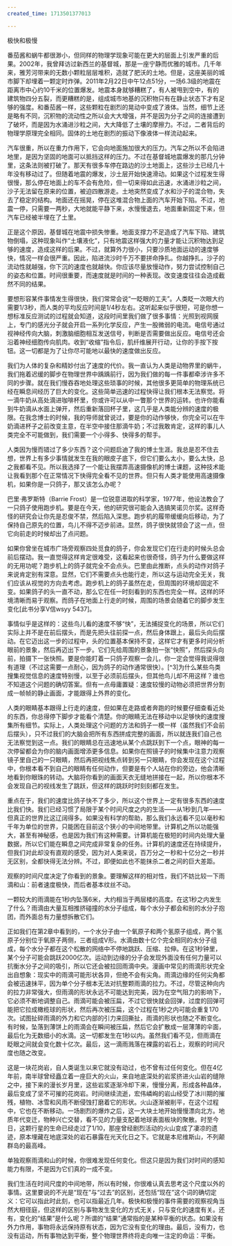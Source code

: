 ```yaml
---
created_time: 1713501377013

---
```

极快和极慢

番茄酱和蜗牛都很渺小，但同样的物理学现象可能在更大的层面上引发严重的后果。2002年，我曾拜访过新西兰的基督城，那是一座宁静而优雅的城市。几千年来，雅芳河带来的无数小颗粒层层堆积，造就了肥沃的土地。但是，这座美丽的城市脚下却埋着一颗定时炸弹。2011年2月22日中午12点51分，一场6.3级的地震在距离市中心约10千米的位置爆发。地震本身就够糟糕了，有人被甩到空中，有的建筑物四分五裂，而更糟糕的是，组成城市地基的沉积物只有在静止状态下才有足够的强度。和番茄酱一样，这些颗粒在剧烈的晃动中变成了液体。当然，细节上还是略有不同，沉积物的流动性之所以会大大增强，并不是因为分子之间的连接遭到了破坏，而是因为水涌进沙粒之间，大大降低了土壤的摩擦力。不过，二者背后的物理学原理完全相同。固体的土地在剧烈的振动下像液体一样流动起来。

汽车很重，所以在重力作用下，它会向地面施加很大的压力。汽车之所以不会陷进地里，是因为坚固的地面可以抵挡这样的压力。不过在基督城地震爆发的那几分钟里，这条法则被打破了。那天有很多车停在路边的沙土地面上，这些沙土已经几十年没有移动过了。但随着地震的爆发，沙土层开始快速滑动。如果这个过程发生得很慢，那么停在地面上的车不会有危险，但一切来得如此迅速，水涌进沙粒之间，沙子无法留在原来的位置，被迫四散游走。土地突然变成了水和沙子的混合物，失去了稳定的结构。地面还在摇晃，停在这堆混合物上面的汽车开始下陷。不过，地震一停，只需要一两秒，大地就能平静下来，水慢慢退去，地面重新固定下来，但汽车已经被半埋在了土里。

正是这个原因，基督城在地震中损失惨重。地面支撑力不足造成了汽车下陷、建筑物倒塌，这种现象叫作“土壤液化”，只有地震这样强大的力量才能让沉积物达到足够的速度，造成这样的后果。不过，就算外力很小，只要沙质地面运动的速度够快，情况一样会很严重。因此，陷进流沙时千万不要拼命挣扎。你越挣扎，沙子的流动性就越强，你下沉的速度也就越快。你应该尽量放慢动作，努力尝试控制自己的姿态和位置。时间很重要，而速度就是时间的一种表现。改变速度往往会造成截然不同的结果。

要想形容某件事情发生得很快，我们常常会说“一眨眼的工夫”。人类眨一次眼大约需要1/3秒，而人类的平均反应时间是1/4秒左右。这听起来似乎很短，可是你想一想标准反应测试的过程就会知道，这段时间里我们做了很多事情：光照到视网膜上，专门的感光分子就会开启一系列化学反应，产生一股微弱的电流。电信号通过视神经传向大脑，刺激脑细胞相互发送信号，判断是否需要做出反应。电信号还会沿着神经细胞传向肌肉。收到“收缩”指令后，肌纤维展开行动，让你的手按下按钮。这一切都是为了让你尽可能地以最快的速度做出反应。

我们为人体的复杂和精妙付出了速度的代价。我一直认为人类是动物界里的蜗牛，我们拖着迟缓的脚步在物理世界中踽踽前行，因为我们做的每一件事都牵涉许多不同的步骤。就在我们慢吞吞地处理这些琐事的时候，其他很多更简单的物理系统已经在瞬息间经历了巨大的变化。这些简单迅速的过程快得让我们根本无法察觉。将一滴牛奶从高处滴进咖啡杯里，你或许可以从中一瞥那个世界的运转。也许你能看到牛奶滴从水面上弹开，然后重新落回杯子里，这几乎是人类能分辨的速度的极限。在我念博士的时候，我的导师就曾说过，要是你的动作够快，你完全可以在牛奶滴进杯子之前改变主意，在半空中接住那滴牛奶；不过我敢肯定，这样的事儿人类完全不可能做到，我们需要一个小得多、快得多的帮手。

人类因为慢而错过了多少东西？这个问题启迪了我的博士生涯。我总是忍不住去想，世界上有多少事情就发生在我的眼皮子底下，但它们要么太小，要么太快，总之我都看不见。所以我选择了一个能让我摆弄高速摄像机的博士课题，这种技术能让我看到那个在正常情况下快得完全看不见的世界。但只有人类才能使用高速摄像机，如果你是一只鸽子，那又该怎么办呢？

巴里·弗罗斯特（Barrie Frost）是一位锐意进取的科学家，1977年，他设法教会了一只鸽子使用跑步机。要是在今天，他的研究很可能会入选搞笑诺贝尔奖。这样奇怪的研究会让你先是忍俊不禁，然后陷入深思。跑步机的履带缓缓向后移动，为了保持自己原先的位置，鸟儿不得不迈步前进。显然，鸽子很快就领会了这一点，但它向前走的时候却出了点问题。

如果你曾坐在城市广场旁观察四处觅食的鸽子，你会发现它们在行走的时候头总会前后摆动。我一直觉得这样肯定很难受，这看起来也很奇怪，鸽子为什么要做这样的无用功呢？跑步机上的鸽子就完全不会点头。巴里由此推断，点头的动作对鸽子来说肯定别有深意。显然，它们不需要点头也能行走，所以这与运动完全无关，我们应该从视觉的方向去考虑。跑步机上的鸽子虽然在走，但周围的环境却固定不变。如果鸽子的头一直不动，那么它在任一时刻看到的东西也完全一样。这样的环境清晰而易于观察。而鸽子在地面上行走的时候，周围的场景会随着它的脚步发生变化[此书分享V信wsyy 5437]。

事情似乎是这样的：这些鸟儿看的速度不够“快”，无法捕捉变化的场景，所以它们实际上并不是在前后摆头，而是先把头往前探一点，然后身体跟上，最后头向后摆动。在它迈出这一步的过程中，头的位置基本保持不变，这样它才有更多时间分析眼前的景象，然后再迈出下一步。它们先给周围的景象拍一张“快照”，然后探头向前，拍摄下一张快照。要是你能盯着一只鸽子观察一会儿，你一定会觉得我说得很有道理（不过这需要一点耐心，因为鸽子的动作通常很快）。[^3]为什么某些鸟类搜集视觉信息的速度特别慢，以至于必须前后摆头，但其他鸟儿却不用这样？谁也不知道这个问题的确切答案。但有一点毋庸置疑：速度较慢的动物必须把世界分割成一帧帧的静止画面，才能跟得上外界的变化。

人类的眼睛基本跟得上行走的速度，但如果在走路或者奔跑的时候要仔细查看近处的东西，你总得停下脚步才能看个清楚。你的眼睛无法在移动中以足够快的速度搜集所有细节。实际上，人类处理这个问题的方法和鸽子一模一样（虽然我们不会前后摆头），只不过我们的大脑会把所有东西拼成完整的画面，所以就连我们自己也无法察觉到这一点。我们的眼睛总在迅速地从某个点跳跃到下一个点，眼神的每一次停留都会为你的脑内画面增添更多信息。如果你在照镜子的时候集中注意力观察镜子里自己的一只眼睛，然后再把视线焦点转到另一只眼睛，你会发现在这个过程中，你根本看不到自己的眼睛有任何动作，但要是有个人站在你的旁边，他会清晰地看到你眼珠的转动。大脑将你看到的画面天衣无缝地拼接在一起，所以你根本不会发现自己的视线发生了跳跃，但这样的跳跃时时刻刻都在发生。

重点在于，我们的速度比鸽子快不了多少，所以这个世界上一定有很多东西的速度比我们快。我们已经习惯了局限于某个时间尺度之内的生活——从1秒到几年——但真正的世界比这辽阔得多。如果没有科学的帮助，那么我们永远看不见以毫秒和千年为单位的世界，只能困在目前这个狭小的中间地带里。计算机之所以功能强大，甚至有神秘感，也是因为我们有这种需要。计算机能在极短的时间内处理大量数据，所以它们能在瞬息之间完成非常复杂的任务。计算机的速度还在持续提升，但我们对此却没有直观的感受，因为对人类来说，百万分之一秒和十亿分之一秒并无区别，全都快得无法分辨。不过，即便如此也不能抹杀二者之间的巨大差距。

观察的时间尺度决定了你看到的景象。要理解这样的相对性，我们不妨比较一下雨滴和山：前者速度极快，而后者基本纹丝不动。

一颗较大的雨滴能在1秒内坠落6米，大约相当于两层楼的高度。在这1秒之内发生了什么？雨滴由大量互相推挤碰撞的水分子组成，每个水分子都会和别的水分子抱团，而外面总有力量想拆散它们。

正如我们在第2章中看到的，一个水分子由一个氧原子和两个氢原子组成，两个氢原子分别位于氧原子两侧，三者组成V形。水滴由数十亿个完全相同的水分子组成，每个水分子都在这个松散的网络中不停地跳跃、压缩、拉伸。在这1秒钟里，某个分子可能会跳跃2000亿次。运动到边缘的分子会发现外面没有任何力量可以抗衡水分子之间的吸引，所以它还会被拉回雨滴中央。漫画中常见的雨滴形状完全出自想象：现实中的雨滴可能形状各异，但绝不会有尖角。雨滴边缘的任何尖角都会被迅速抹平，因为单个分子根本无法对抗整颗雨滴的拉力。不过，尽管这种向内的拉力非常强大，但雨滴的形状永远不可能达到完美，因为在空气阻力的影响下，它必须不断地调整自己。雨滴可能会被压扁，不过它很快就会回弹，过度的回弹可能把它拉成橄榄球的形状，然后再次被压扁，这个过程在1秒之内可能会重复170次。试图扯碎雨滴的外力和它内部的引力来回撕扯，雨滴的形状也随之不断变化。有时候，坠落到薄饼上的雨滴会在瞬间被压扁，然后它会扩散成一层薄薄的伞面，最后化为无数细小的水滴。这一切都发生在1秒以内。虽然我们看不见，但雨滴在眨眼之间就会变化数十亿次。最后，这一滴雨溅落在裸露的岩石上，观察的时间尺度也随之改变。

这是一块花岗岩，自人类诞生以来它就没有动过，也不曾有过任何变化。但在4亿年前，南半球曾经矗立着一座巨大的火山，来自地底深处的岩浆挤进火山岩的缝隙之中，接下来的漫长岁月里，这些岩浆逐渐冷却下来，慢慢分离，形成各种晶体，最后变成了坚不可摧的花岗岩。时间继续流逝，宏伟嶙峋的岩山经受了冰川期的摧残，植物、冰雪和风雨不断侵蚀打磨着它的形状。火山逐渐被削平，在这个过程中，它也在不断移动。一场剧烈的爆炸之后，这一大块土地开始慢慢漂向北方。地质年代变迁，物种兴亡交替，看不见的力量支配着地球表面板块的聚散。时至今日，这颗行星的生命已经走过了1/10，那座曾经剧烈活动的火山变成了凄凉的遗迹，原本埋藏在地底深处的岩石暴露在光天化日之下。它就是本尼维斯山，不列颠群岛的最高峰。

单独观察雨滴和山的时候，你很难发现任何变化。但这只是因为我们对时间的感知能力有限，不是因为它们真的一成不变。

我们生活在时间尺度的中间地带，所以有时候，你很难认真去思考这个尺度以外的事情。这里要说的不光是“现在”与“过去”的区别，还包括“现在”这个词的确切定义：它可以指此时此刻，也可以指最近几年。极快和极慢的事件需要的观察视角当然大相径庭，但这样的区别与事物发生变化的方式无关，只与变化的速度有关。还有，变化的“结果”是什么呢？所谓的“结果”通常指的是某种平衡的状态。如果没有外力作用，事物将永远保持原有状态，因为它没有变化的理由。最后，没有力，也没有运动，所有事物达到平衡，整个物理世界终将走向唯一注定的命运：平衡。